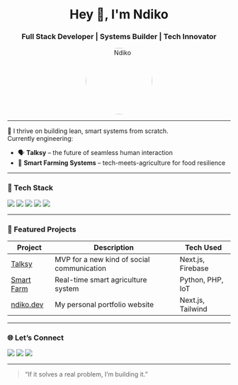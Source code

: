 <h1 align="center">Hey 👋, I'm Ndiko</h1>
<h3 align="center">Full Stack Developer | Systems Builder | Tech Innovator</h3>

<p align="center">
  <img src="https://your-photo-url.com" alt="Ndiko" width="150" style="border-radius: 50%;" />
</p>

---

🚀 I thrive on building lean, smart systems from scratch.  
Currently engineering:

- 🗣️ **Talksy** – the future of seamless human interaction  
- 🌾 **Smart Farming Systems** – tech-meets-agriculture for food resilience

---

### 🧰 Tech Stack

<p>
  <img src="https://img.shields.io/badge/-Next.js-black?logo=next.js&style=for-the-badge" />
  <img src="https://img.shields.io/badge/-JavaScript-F7DF1E?logo=javascript&style=for-the-badge" />
  <img src="https://img.shields.io/badge/-Python-3776AB?logo=python&style=for-the-badge" />
  <img src="https://img.shields.io/badge/-PHP-777BB4?logo=php&style=for-the-badge" />
  <img src="https://img.shields.io/badge/-Java-007396?logo=java&style=for-the-badge" />
</p>

---

### 📌 Featured Projects

| Project        | Description                                 | Tech Used         |
|----------------|---------------------------------------------|-------------------|
| [Talksy](#)     | MVP for a new kind of social communication  | Next.js, Firebase |
| [Smart Farm](#) | Real-time smart agriculture system          | Python, PHP, IoT  |
| [ndiko.dev](#)  | My personal portfolio website               | Next.js, Tailwind |

---

### 🌐 Let’s Connect

<p>
  <a href="https://ndiko.dev" target="_blank"><img src="https://img.shields.io/badge/-ndiko.dev-000?&logo=vercel&style=for-the-badge" /></a>
  <a href="https://linkedin.com/in/yourLinkedInUsername" target="_blank"><img src="https://img.shields.io/badge/-LinkedIn-0077B5?logo=linkedin&style=for-the-badge" /></a>
  <a href="https://twitter.com/yourTwitterHandle" target="_blank"><img src="https://img.shields.io/badge/-Twitter-1DA1F2?logo=twitter&style=for-the-badge" /></a>
</p>

---

> “If it solves a real problem, I’m building it.”
